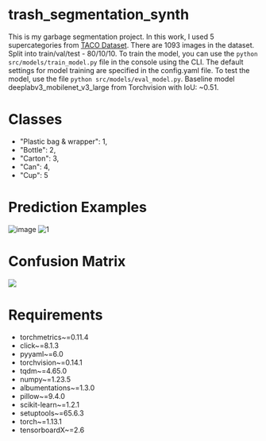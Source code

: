 # trash_segmentation_synth
This is my garbage segmentation project. In this work, I used 5 supercategories from [TACO Dataset](http://tacodataset.org/). There are 1093 images in the dataset. Split into train/val/test - 80/10/10. 
To train the model, you can use the ```python src/models/train_model.py``` file in the console using the CLI. The default settings for model training are specified in the config.yaml file. To test the model, use the file ```python src/models/eval_model.py```. Baseline model deeplabv3_mobilenet_v3_large from Torchvision with IoU: ~0.51.

# Classes

- "Plastic bag & wrapper": 1,
- "Bottle": 2,
- "Carton": 3,
- "Can": 4,
- "Cup": 5

# Prediction Examples
![image](https://github.com/grannycola/trash_segmentation_synth/assets/54438026/24e0a73b-c776-4461-a7a3-e71b321ca32f)
![1](https://github.com/grannycola/trash_segmentation_synth/assets/54438026/9a3f41a1-c195-42b6-b610-199055e93162)


# Confusion Matrix
![](https://i.ibb.co/j3FgM8n/CM.png)

# Requirements
- torchmetrics~=0.11.4
- click~=8.1.3
- pyyaml~=6.0
- torchvision~=0.14.1
- tqdm~=4.65.0
- numpy~=1.23.5
- albumentations~=1.3.0
- pillow~=9.4.0
- scikit-learn~=1.2.1
- setuptools~=65.6.3
- torch~=1.13.1
- tensorboardX~=2.6
